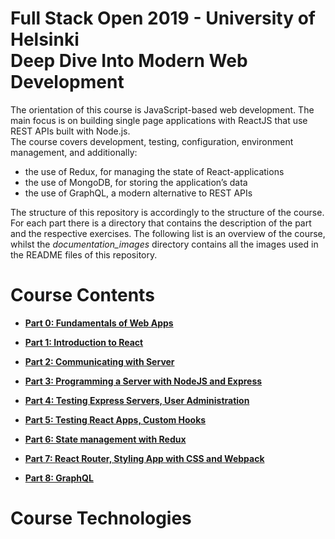 <h1>
  Full Stack Open 2019 - University of Helsinki<br/>Deep Dive Into Modern Web Development
</h1>

The orientation of this course is JavaScript-based web development. The main focus is on building single page applications with ReactJS that use REST APIs built with Node.js.<br/>
The course covers development, testing, configuration, environment management, and additionally:

- the use of Redux, for managing the state of React-applications
- the use of MongoDB, for storing the application’s data
- the use of GraphQL, a modern alternative to REST APIs

The structure of this repository is accordingly to the structure of the course. For each part there is a directory that contains the description of the part and the respective exercises. The following list is an overview of the course, whilst the *documentation_images* directory contains all the images used in the README files of this repository.


# Course Contents

* [**Part 0: Fundamentals of Web Apps**](https://github.com/katerina-tziala/fullstackopen2019/tree/master/part0)

* [**Part 1: Introduction to React**](https://github.com/katerina-tziala/fullstackopen2019/tree/master/part1)

* [**Part 2: Communicating with Server**](https://github.com/katerina-tziala/fullstackopen2019/tree/master/part2)

* [**Part 3: Programming a Server with NodeJS and Express**](https://github.com/katerina-tziala/fullstackopen2019/tree/master/part3)

* [**Part 4: Testing Express Servers, User Administration**](https://github.com/katerina-tziala/fullstackopen2019/tree/master/part4)

* [**Part 5: Testing React Apps, Custom Hooks**](https://github.com/katerina-tziala/fullstackopen2019/tree/master/part5)

* [**Part 6: State management with Redux**](https://github.com/katerina-tziala/fullstackopen2019/tree/master/part6)

* [**Part 7: React Router, Styling App with CSS and Webpack**](https://github.com/katerina-tziala/fullstackopen2019/tree/master/part7)

* [**Part 8: GraphQL**](https://github.com/katerina-tziala/fullstackopen2019/tree/master/part8)



# Course Technologies












<!-- <a class="button" href="https://github.com/katerina-tziala/fullstackopen2019/tree/master/part0" aria-label="access part 0">
  <img src="https://raw.githubusercontent.com/katerina-tziala/fullstackopen2019/master/documentation_images/part0_logo.png" alt="part logo" width="60" height="60" align="left"/>
  <b>	&nbsp;&nbsp;Part 0: Fundamentals of Web Apps <font size="+3">Description</font></b>
  <font size="+1">Description</font>
</a> -->

<!-- <br/>
<br/>
<h1>Course Contents</h1>
<h2>
<img src="https://raw.githubusercontent.com/katerina-tziala/fullstackopen2019/master/documentation_images/part0_logo.png" alt="part logo" width="60" height="60" align="left" >
<br/>Part 0: Fundamentals of Web Apps<br/>
</h2>

The first section of this part deals with the practicalities of taking this course, whilst the second section provides an overview of the basics of web development, and also the advances in web application development during the last few decades.

***Sections of Part 0:***

<ol type="A">
  <li>General Info</li>
  <li>Fundamentals of Web Apps</li>
</ol>

<h2>
<img src="https://raw.githubusercontent.com/katerina-tziala/fullstackopen2019/master/documentation_images/part1_logo.png" alt="part logo" width="60" height="60" align="left" >
<br/>Part 1: Introduction to React<br/>
</h2>

This part introduces the React-library and it's core conceps, which will be used to write the frontend code of the apps to be developed. Additionally, this part presents some features of Javascript that are important for understanding React.

***Sections of Part 1:***

<ol type="A">
  <li>Introduction to React</li>
  <li>JavaScript</li>
  <li>Component state, event handlers</li>
  <li>A more complex state, debugging React Apps</li>
</ol>

<h2>
<img src="https://raw.githubusercontent.com/katerina-tziala/fullstackopen2019/master/documentation_images/part2_logo.png" alt="part logo" width="60" height="60" align="left" >
<br/>Part 2: Communicating with Server<br/>
</h2>

This part builds up the knowledge on React-library. Firstly, it presents how to render a data collection, like a list of names, on the screen. After this, it deals with how a user can submit data to a React application using HTML forms. Next, the focus shifts towards looking at how JavaScript code in the browser can fetch and handle data stored in a remote backend server. Lastly, it provides a quick look at a few simple ways of adding CSS styles to React applications.

***Sections of Part 2:***

<ol type="A">
  <li>Rendering a collection, modules</li>
  <li>Forms</li>
  <li>Getting data from Server</li>
  <li>Altering data in Server</li>
  <li>Adding styles to React App</li>
</ol>

<h2>
<img src="https://raw.githubusercontent.com/katerina-tziala/fullstackopen2019/master/documentation_images/part3_logo.png" alt="part logo" width="60" height="60" align="left" >
<br/>Part 3: Programming a Server with NodeJS and Express<br/>
</h2>

In this part the focus shifts towards the backend, that is, towards implementing functionality on the server side of the stack. It covers the implementation of a simple REST API in Node.js by using the Express library, and the application's data are stored in a MongoDB database. Last but not least, a fully developed app is being deployed to the internet, on the
[**Heroku Platform**](https://www.heroku.com/platform).

***Sections of Part 3:***

<ol type="A">
  <li>Node.js and Express</li>
  <li>Deploying App to Internet</li>
  <li>Saving data to MongoDB</li>
  <li>Validation and ESLint</li>
</ol>

The code of the developed App that was deployed on Heroku can be found in [**phonebook_app repository**](https://github.com/katerina-tziala/phonebook_app), whilst the app can be accessed here:
[**PhoneBook App**](https://phonebook-app-kt.herokuapp.com/).

<h2>
<img src="https://raw.githubusercontent.com/katerina-tziala/fullstackopen2019/master/documentation_images/part4_logo.png" alt="part logo" width="60" height="60" align="left" >
<br/><br/>
</h2>

In this part, the course advances the knowledge on backend. The first major theme is writing unit and integration tests for the backend. After covering testing, it deals with implementing user authentication and authorization.

***Sections of Part 4:***

<ol type="A">
  <li>Structure of backend application, introduction to testing</li>
  <li>Testing the Backend</li>
  <li>User Administration</li>
  <li>Token Authentication</li>
</ol>
<h2>
<img src="https://raw.githubusercontent.com/katerina-tziala/fullstackopen2019/master/documentation_images/part5_logo.png" alt="part logo" width="60" height="60" align="left" >
<br/>Part 5: Testing React Apps, Custom Hooks<br/>
</h2>

In this part the focus shifts again towards the frontend, starting with a look at different possibilities for testing the React code. Also, this part focuses on implementing token based authentication which will enable users to log in to applications.

***Sections of Part 5:***

<ol type="A">
  <li>Login in frontend</li>
  <li>props.children and proptypes</li>
  <li>Testing React Apps</li>
  <li>Custom Hooks</li>
</ol>

<h2>
<img src="https://raw.githubusercontent.com/katerina-tziala/fullstackopen2019/master/documentation_images/part6_logo.png" alt="part logo" width="60" height="60" align="left" >
<br/>Part 6: State management with Redux<br/>
</h2>

In this part, the Redux-library is introduced, which is currently the most popular solution for managing the state of React-applications.

***Sections of Part 6:***

<ol type="A">
  <li>Flux-architecture and Redux</li>
  <li>Many reducers, connect</li>
  <li>Communicating with server in a redux application</li>
</ol>

<h2>
<img src="https://raw.githubusercontent.com/katerina-tziala/fullstackopen2019/master/documentation_images/part7_logo.png" alt="part logo" width="60" height="60" align="left" >
<br/>Part 7: React Router, Styling App with CSS and Webpack<br/>
</h2>

The seventh part of the course touches on several different themes. It starts with React-Router, which helps in dividing an application into different views that are shown based on the URL in the browser's address bar. Next, it presents a few more ways to add CSS-styles to React applications. After this, it presents how Webpack works and how we can use it to configure the applications ourselves.

***Sections of Part 7:***

<ol type="A">
  <li>React-Router</li>
  <li>More about styles</li>
  <li>Webpack</li>
  <li>Class Components, E2E-testing</li>
  <li>Miscellaneous</li>
</ol>

<h2>
<img src="https://raw.githubusercontent.com/katerina-tziala/fullstackopen2019/master/documentation_images/part8_logo.png" alt="part logo" width="60" height="60" align="left" >
<br/>Part 8: GraphQL<br/>
</h2>

This part of the course is about GraphQL, Facebook's alternative to REST for communication between browser and a server.

***Sections of Part 8:***

<ol type="A">
  <li>GraphQL-Server</li>
  <li>React and GraphQL</li>
  <li>Database and User Administration</li>
  <li> Login and Updating the Cache</li>
  <li>Fragments and Subscriptions</li>
</ol> -->
